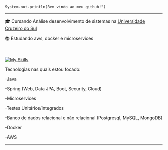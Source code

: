 <code>System.out.println(Bem vindo ao meu github!")</code>
<hr>

<p>🎓 Cursando Análise desenvolvimento de sistemas na <a href="https://www.cruzeirodosul.edu.br/" target="blank_">Universidade Cruzeiro do Sul</a></p>
<p>📚 Estudando aws, docker e microservices</p>
<br>


[![My Skills](https://skillicons.dev/icons?i=java,spring,mysql,aws,docker,mongodb,postgresql,python,flask)](https://skillicons.dev)

Tecnologias nas quais estou focado:
<p>-Java</p> 
<p>-Spring (Web, Data JPA, Boot, Security, Cloud)</p>
<p>-Microservices</p>
<p>-Testes Unitários/Integrados</p>
<p>-Banco de dados relacional e não relacional (Postgresql, MySQL, MongoDB)</p>
<p>-Docker</p>
<p>-AWS</p>


<hr>





